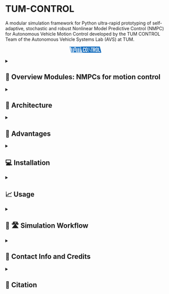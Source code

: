 # TUM-CONTROL
A modular simulation framework for Python ultra-rapid prototyping of self-adaptive, stochastic and robust Nonlinear Model Predictive Control (NMPC) for Autonomous Vehicle Motion Control developed by the TUM CONTROL Team of the Autonomous Vehicle Systems Lab (AVS) at TUM.
<p align="center">
<img
  src="Utils/TUM-CONTROL_logo.png"
  alt=""
  title=""
  style="margin: 0 auto; max-width: 100px">
</p>

<details>
<summary> <h2> 📖 Overview Modules: NMPCs for motion control </h2> </summary>

The TUM Motion Control simulation framework includes the following base NMPC motion controller:
- Nominal NMPC​
- Stochastic NMPC (SNMPC)​
- Reduced Robustified NMPC (R²NMPC) (coming-soon)

SNMPC in action on Monteblaco Racetrack:

<p align="center">
<img
  src="Utils/SNMPC_Monteblanco.gif"
  alt=""
  title="Simulation output example"
  style="margin: 0 auto; max-width: 300px">
</p>

Each NMPC has the following characteristics:
- Combined lateral- & longitudinal motion control for trajectory following​
- Dynamic nonlinear single track prediction model with Pacejka tire model in CasADi
- Nonlinear constraints:​
  - Combined lateral- & longitudinal ​acceleration limits​
  - Actuator limits
</details>

<details>
<summary> <h2> 🔧 Architecture </h2> </summary>
<p align="center">
<img
  src="Utils/TUM_control_architecture.png"
  alt=""
  title=""
  style="margin: 0 auto; max-width: 100px">
</p>

The TUM Control simulation framework includes:
- Trajectory Planner emulator that contains a catalog of challenging trajectories
- Vehicle dynamics model: currenty a nonlinear single track prediction model with Pacejka tire, currently parametrized and validated using real-world data on a Volkswagen T7 (EDGAR). TODO:
- 2D live track & vehicle motion visualization
- Closed-loop Performance analysis & MPC Debugging
- MPC experiments benchmarking
</details>

<details>
<summary> <h2> 🚀 Advantages </h2> </summary>
- Capability to isolate the controller from the rest of the software and thus guarantee a static environment for rapid prototyping
- Automatic C++ Code Generation with ACADOS
- Developed packages can easily be integrated into the rest of the software stack for autonomous driving or Hardware-in-the-Loop simulations as well as be deployed on the vehicle.
</details>

<details>
<summary> <h2> 💻 Installation  </h2> </summary>
Tested on:
- Ubuntu 20.04 LTS
- Ubuntu 22.04 LTS
- Mac OSX Ventura 13.01
Python version should be at least 3.7 and at last 3.9

Compile and install ACADOS by following:
- https://docs.acados.org/installation/index.html

We recommend you to create a new python virtual environment. Example with Python 3.9:
- create virtual environment:
```bash
sudo apt install python3.9-venv
python3.9 -m venv <Path>/tum-control-venv
```
- activate the virtual environment
```bash
source <Path>/tum-control-venv/bin/activate
```
- clone this repository
```bash
git clone git@gitlab.lrz.de:bzarr/tum-control.git
```
- install missing packages using pip requirements.txt
```bash
pip install -r tum-control/Python/requirements.txt
```
- Link ACAODS Python Interface
```bash
pip install -e <acados_root>/interfaces/acados_template
```
- Don't forget to add the path to the compiled shared libraries and to source ACADOS (https://docs.acados.org/python_interface/index.html):
```bash
export LD_LIBRARY_PATH=$LD_LIBRARY_PATH:"<acados_root>/lib"
export ACADOS_SOURCE_DIR="<acados_root>"
```
Example:
```bash
export LD_LIBRARY_PATH=$LD_LIBRARY_PATH:"/home/alienware2/acados/lib"
export ACADOS_SOURCE_DIR="/home/alienware2/acados"
```
- It may occur that you need to install tkinter for the matplotlib animation.
```bash
sudo apt install python3-tk
```
</details>

<details>
<summary> <h2> 📈 Usage  </h2> </summary>
To start the simulation, run the main file "main.py"

Simulation parameters are in Config/sim_main_params.yaml
| simulation mode| description|
| ---| --- |
| 0| CiL (Controller-Vehicle in Loop): simulation model= separate vehicle dynamics model|
| 1| MPC Sim (MPC in Loop): simulation model= MPC predictions |
</details>

<details>
<summary> <h2> 🚗 🛣️  Simulation Workflow </h2> </summary>
1. loads MPC parameters from /Config folder
2. loads reference trajectory and track .json file from /Config folder
3. gets the starting index of the vehicle on the trajectory and sets the initial state of the vehicle
4. loads vehicle simulator from /Vehicle_Simulator folder
5. loads MPC ACADOS formulation from /TUM_Motion_Controller folder
6. sets initial MPC state constraint
7. configures live visualization, if the option is set to True
8. starts the simulation loop:

    1. gets current reference trajectory from the simple trajectory planner emulator defined in /Utils/MPC_sim_utils.py : TBD: PLANNER EMULATOR FEATURES DESCRIPTION
    2. updates the MPC reference $y_{ref}$ for all intermediate shooting nodes (1 to N-1) and $y^e_{ref}$ for the terminal shooting node N
    3. solves the MPC problem, gets and logs the solution
    4. extracts current MPC predicitons
    5. extracts and logs solver debugging information
    6. logs current reference
    7. makes one simulation step and updates current vehicle kinematic state
    8. updates initial MPC state constraint
    9. live simulation visualization, if the option is set to True

9. post-processing
10. generates performance analysis plots
</details>

<details>
<summary> <h2> 📇 Contact Info and Credits </h2> </summary>

[Baha Zarrouki](mailto:baha.zarrouki@tum.de),
Professorship Autonomous Vehicle Systems,
School of Engineering and Design,
Technical University of Munich,
85748 Garching,
Germany

[Johannes Betz](mailto:johannes.betz@tum.de),
Professorship Autonomous Vehicle Systems,
School of Engineering and Design,
Technical University of Munich,
85748 Garching,
Germany

The following students made major contributions to this framework throughout their thesis:
- Joao Nunes (Robust NMPC)
- Chenyang Wang (Stochastic NMPC (SNMPC) and Reinforcement Learning driven adaptive SNMPC (aSNMPC))
- Marios Spanakakis (Safe Reinforcement Learning driven Weights-varying MPC with Pareto-Optimal sets)
</details>

<details>
<summary> <h2> 📃 Citation </h2> </summary>
Zarrouki, Baha, Chenyang Wang, and Johannes Betz. "A stochastic nonlinear model predictive control with an uncertainty propagation horizon for autonomous vehicle motion control." 2024 American Control Conference (ACC). IEEE, 2024. https://ieeexplore.ieee.org/abstract/document/10645032/

Zarrouki, Baha, João Nunes, and Johannes Betz. "R²NMPC: A Real-Time Reduced Robustified Nonlinear Model Predictive Control with Ellipsoidal Uncertainty Sets for Autonomous Vehicle Motion Control." IFAC-PapersOnLine 58.18 (2024): 309-316. https://www.sciencedirect.com/science/article/pii/S2405896324014277

Zarrouki, Baha, Chenyang Wang, and Johannes Betz. "Adaptive stochastic nonlinear model predictive control with look-ahead deep reinforcement learning for autonomous vehicle motion control." 2024 IEEE/RSJ International Conference on Intelligent Robots and Systems (IROS). IEEE, 2024. https://ieeexplore.ieee.org/abstract/document/10801876

B. Zarrouki, M. Spanakakis and J. Betz, "A Safe Reinforcement Learning driven Weights-varying Model Predictive Control for Autonomous Vehicle Motion Control," 2024 IEEE Intelligent Vehicles Symposium (IV), Jeju Island, Korea, Republic of, 2024, pp. 1401-1408, doi: 10.1109/IV55156.2024.10588747. https://ieeexplore.ieee.org/document/10588747

Zarrouki, Baha, et al. "Weights-varying mpc for autonomous vehicle guidance: a deep reinforcement learning approach." 2021 European Control Conference (ECC). IEEE, 2021. https://ieeexplore.ieee.org/abstract/document/9655042
</details>
